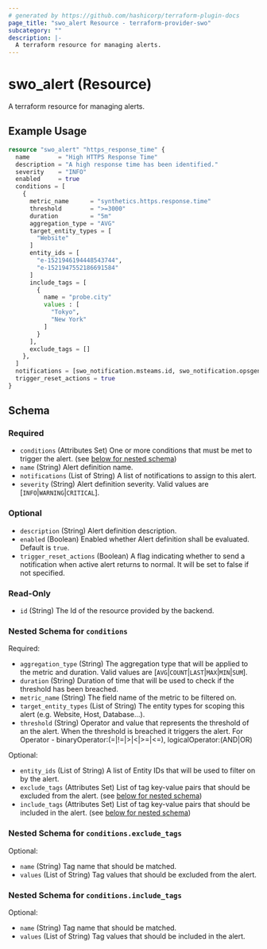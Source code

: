 ```yaml
---
# generated by https://github.com/hashicorp/terraform-plugin-docs
page_title: "swo_alert Resource - terraform-provider-swo"
subcategory: ""
description: |-
  A terraform resource for managing alerts.
---
```


# swo_alert (Resource)

A terraform resource for managing alerts.

## Example Usage

```terraform
resource "swo_alert" "https_response_time" {
  name        = "High HTTPS Response Time"
  description = "A high response time has been identified."
  severity    = "INFO"
  enabled     = true
  conditions = [
    {
      metric_name      = "synthetics.https.response.time"
      threshold        = ">=3000"
      duration         = "5m"
      aggregation_type = "AVG"
      target_entity_types = [
        "Website"
      ]
      entity_ids = [
        "e-1521946194448543744",
        "e-1521947552186691584"
      ]
      include_tags = [
        {
          name = "probe.city"
          values : [
            "Tokyo",
            "New York"
          ]
        }
      ],
      exclude_tags = []
    },
  ]
  notifications = [swo_notification.msteams.id, swo_notification.opsgenie.id]
  trigger_reset_actions = true
}
```

<!-- schema generated by tfplugindocs -->

## Schema

### Required

- `conditions` (Attributes Set) One or more conditions that must be met to trigger the alert. (see [below for nested schema](#nestedatt--conditions))
- `name` (String) Alert definition name.
- `notifications` (List of String) A list of notifications to assign to this alert.
- `severity` (String) Alert definition severity. Valid values are [`INFO`|`WARNING`|`CRITICAL`].

### Optional

- `description` (String) Alert definition description.
- `enabled` (Boolean) Enabled whether Alert definition shall be evaluated. Default is `true`.
- `trigger_reset_actions` (Boolean) A flag indicating whether to send a notification when active alert returns to normal. It will be set to false if not specified.

### Read-Only

- `id` (String) The Id of the resource provided by the backend.

<a id="nestedatt--conditions"></a>

### Nested Schema for `conditions`

Required:

- `aggregation_type` (String) The aggregation type that will be applied to the metric and duration. Valid values are [`AVG`|`COUNT`|`LAST`|`MAX`|`MIN`|`SUM`].
- `duration` (String) Duration of time that will be used to check if the threshold has been breached.
- `metric_name` (String) The field name of the metric to be filtered on.
- `target_entity_types` (List of String) The entity types for scoping this alert (e.g. Website, Host, Database...).
- `threshold` (String) Operator and value that represents the threshold of an the alert. When the threshold is breached it triggers the alert. For Operator - binaryOperator:(=|!=|>|<|>=|<=), logicalOperator:(AND|OR)

Optional:

- `entity_ids` (List of String) A list of Entity IDs that will be used to filter on by the alert.
- `exclude_tags` (Attributes Set) List of tag key-value pairs that should be excluded from the alert. (see [below for nested schema](#nestedatt--conditions--exclude_tags))
- `include_tags` (Attributes Set) List of tag key-value pairs that should be included in the alert. (see [below for nested schema](#nestedatt--conditions--include_tags))

<a id="nestedatt--conditions--exclude_tags"></a>

### Nested Schema for `conditions.exclude_tags`

Optional:

- `name` (String) Tag name that should be matched.
- `values` (List of String) Tag values that should be excluded from the alert.

<a id="nestedatt--conditions--include_tags"></a>

### Nested Schema for `conditions.include_tags`

Optional:

- `name` (String) Tag name that should be matched.
- `values` (List of String) Tag values that should be included in the alert.
